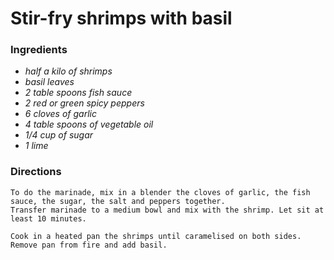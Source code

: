 # Stir-fry shrimps with basil

### Ingredients
* *half a kilo of shrimps*
* *basil leaves*
* *2 table spoons fish sauce*
* *2 red or green spicy peppers*
* *6 cloves of garlic*
* *4 table spoons of vegetable oil*
* *1/4 cup of sugar*
* *1 lime*

### Directions
```
To do the marinade, mix in a blender the cloves of garlic, the fish sauce, the sugar, the salt and peppers together. 
Transfer marinade to a medium bowl and mix with the shrimp. Let sit at least 10 minutes.

Cook in a heated pan the shrimps until caramelised on both sides. 
Remove pan from fire and add basil.
```
